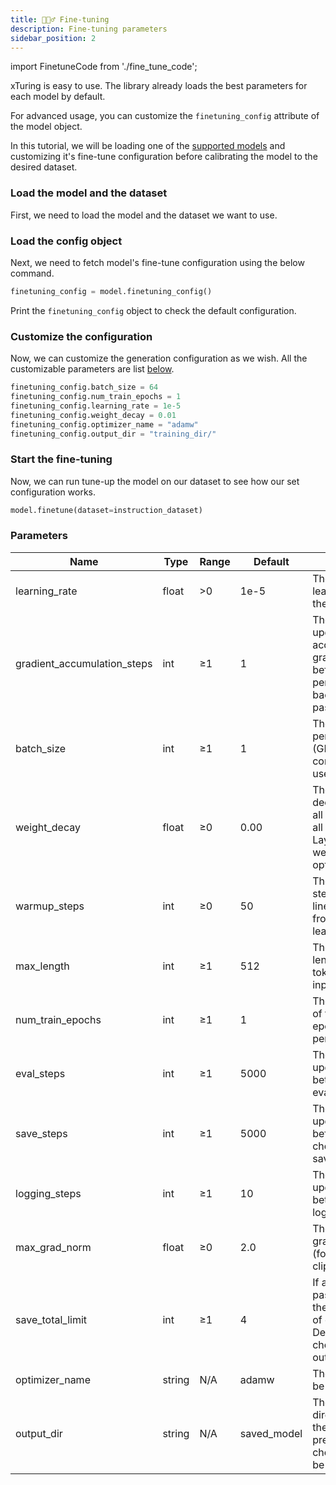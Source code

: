 ```yaml
---
title: 🏋🏻‍♂️ Fine-tuning
description: Fine-tuning parameters
sidebar_position: 2
---
```


import FinetuneCode from './fine_tune_code';

<!-- # Fine-tuning configuration -->

xTuring is easy to use. The library already loads the best parameters for each model by default.

For advanced usage, you can customize the `finetuning_config` attribute of the model object.

In this tutorial, we will be loading one of the [supported models](/overview/supported_models) and customizing it's fine-tune configuration before calibrating the model to the desired dataset.

### Load the model and the dataset
First, we need to load the model and the dataset we want to use.

<FinetuneCode />


### Load the config object

Next, we need to fetch model's fine-tune configuration using the below command.

```python
finetuning_config = model.finetuning_config()
```

Print the `finetuning_config` object to check the default configuration.

### Customize the configuration
Now, we can customize the generation configuration as we wish. All the customizable parameters are list [below](#parameters).

```python
finetuning_config.batch_size = 64
finetuning_config.num_train_epochs = 1
finetuning_config.learning_rate = 1e-5
finetuning_config.weight_decay = 0.01
finetuning_config.optimizer_name = "adamw"
finetuning_config.output_dir = "training_dir/"
```
### Start the fine-tuning
Now, we can run tune-up the model on our dataset to see how our set configuration works.

```python
model.finetune(dataset=instruction_dataset)
```

### Parameters

<!-- - `learning_rate`: the initial learning rate for the optimizer.
- `gradient_accumulation_steps`: number of updates steps to accumulate the gradients for, before performing a backward/update pass.
- `batch_size`: the batch size per device (GPU/TPU core/CPU…) used for training.
- `weight_decay`: the weight decay to apply to all layers except all bias and LayerNorm weights in the optimizer.
- `warmup_steps`: number of steps used for a linear warmup from 0 to learning_rate.
- `eval_steps`: number of update steps between two evaluations
- `save_steps`: number of updates steps before two checkpoint saves
- `max_length`: the maximum length when tokenizing the inputs.
- `num_train_epochs`: total number of training epochs to perform
- `logging_steps`: number of update steps between two logs
- `max_grad_norm`: maximum gradient norm (for gradient clipping)
- `save_total_limit`: if a value is passed, will limit the total amount of checkpoints. Deletes the older checkpoints in output_dir.
- `optimizer_name`: optimizer that will be used
- `output_dir`: the output directory where the model predictions and checkpoints will be written. -->

| Name | Type | Range | Default | Desription |
| ---  | ---  | ----- | ------- | ---------- |
| learning_rate | float | >0 | 1e-5 | The initial learning rate for the optimizer. |
| gradient_accumulation_steps | int | ≥1 | 1 | The number of updates steps to accumulate the gradients for, before performing a backward/update pass. |
| batch_size | int | ≥1 | 1 | The batch size per device (GPU/TPU core/CPU…) used for training. |
| weight_decay | float | ≥0 | 0.00 | The weight decay to apply to all layers except all bias and LayerNorm weights in the optimizer. |
| warmup_steps | int | ≥0 | 50 | The number of steps used for a linear warmup from 0 to learning_rate. |
| max_length | int | ≥1 | 512 | The maximum length when tokenizing the inputs. |
| num_train_epochs | int | ≥1 | 1 | The total number of training epochs to perform. |
| eval_steps | int | ≥1 | 5000 | The number of update steps between two evaluations. |
| save_steps | int | ≥1 | 5000 | The number of update steps before two checkpoint saves. |
| logging_steps | int | ≥1 | 10 | The number of update steps between two logs. |
| max_grad_norm | float | ≥0 | 2.0 | The maximum gradient norm (for gradient clipping). |
| save_total_limit | int | ≥1 | 4 | If a value is passed, will limit the total amount of checkpoints. Deletes the older checkpoints in output_dir. |
| optimizer_name | string | N/A | adamw | The optimizer to be used. |
| output_dir | string | N/A | saved_model | The output directory where the model predictions and checkpoints will be written. |



<!-- learning_rate: 1e-5
gradient_accumulation_steps: 1
batch_size: 1
weight_decay: 0.00
warmup_steps: 50
eval_steps: 5000
save_steps: 5000
max_length: 512
num_train_epochs: 1
logging_steps: 10
max_grad_norm: 2.0
save_total_limit: 4
optimizer_name: adamw
output_dir: saved_model -->
